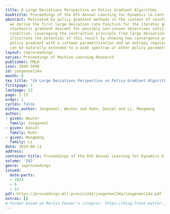 ```yaml
---
title: A Large Deviations Perspective on Policy Gradient Algorithms
booktitle: Proceedings of the 6th Annual Learning for Dynamics \& Control Conference
abstract: Motivated by policy gradient methods in the context of reinforcement learning,
  we derive the first large deviation rate function for the iterates generated by
  stochastic gradient descent for possibly non-convex objectives satisfying a Polyak-{Ł}ojasiewicz
  condition. Leveraging the contraction principle from large deviations theory, we
  illustrate the potential of this result by showing how convergence properties of
  policy gradient with a softmax parametrization and an entropy regularized objective
  can be naturally extended to a wide spectrum of other policy parametrizations.
layout: inproceedings
series: Proceedings of Machine Learning Research
publisher: PMLR
issn: 2640-3498
id: jongeneel24a
month: 0
tex_title: "{A Large Deviations Perspective on Policy Gradient Algorithms}"
firstpage: 1
lastpage: 13
page: 1-13
order: 1
cycles: false
bibtex_author: Jongeneel, Wouter and Kuhn, Daniel and Li, Mengmeng
author:
- given: Wouter
  family: Jongeneel
- given: Daniel
  family: Kuhn
- given: Mengmeng
  family: Li
date: 2024-06-11
address:
container-title: Proceedings of the 6th Annual Learning for Dynamics & Control Conference
volume: '242'
genre: inproceedings
issued:
  date-parts:
  - 2024
  - 6
  - 11
pdf: https://proceedings.mlr.press/v242/jongeneel24a/jongeneel24a.pdf
extras: []
# Format based on Martin Fenner's citeproc: https://blog.front-matter.io/posts/citeproc-yaml-for-bibliographies/
---
```

